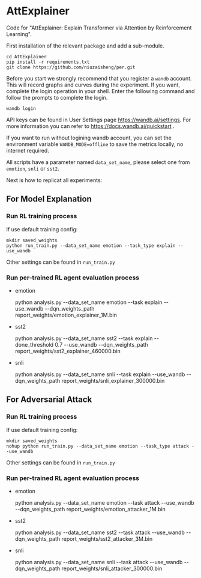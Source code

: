 # AttExplainer

Code for "AttExplainer: Explain Transformer via Attention by Reinforcement Learning".

First installation of the relevant package and add a sub-module.

    cd AttExplainer
    pip install -r requirements.txt
    git clone https://github.com/niuzaisheng/per.git

Before you start we strongly recommend that you register a `wandb` account.
This will record graphs and curves during the experiment.
If you want, complete the login operation in your shell. Enter the following command and follow the prompts to complete the login.

    wandb login

API keys can be found in User Settings page https://wandb.ai/settings. For more information you can refer to https://docs.wandb.ai/quickstart .

If you want to run without logining wandb account, you can set the environment variable `WANDB_MODE=offline` to save the metrics locally, no internet required.

All scripts have a parameter named `data_set_name`, please select one from `emotion`, `snli` or `sst2`.

Next is how to replicat all experiments:
## For Model Explanation
### Run RL training process

If use default training config:

    mkdir saved_weights
    python run_train.py --data_set_name emotion --task_type explain --use_wandb

Other settings can be found in `run_train.py`

### Run per-trained RL agent evaluation process

- emotion

    python analysis.py --data_set_name emotion --task explain --use_wandb --dqn_weights_path report_weights/emotion_explainer_1M.bin

- sst2

    python analysis.py  --data_set_name sst2 --task explain --done_threshold 0.7 --use_wandb --dqn_weights_path report_weights/sst2_explainer_460000.bin

- snli

    python analysis.py  --data_set_name snli --task explain --use_wandb --dqn_weights_path report_weights/snli_explainer_300000.bin
    
## For Adversarial Attack
### Run RL training process

If use default training config:

    mkdir saved_weights
    nohup python run_train.py --data_set_name emotion --task_type attack --use_wandb

Other settings can be found in `run_train.py`

### Run per-trained RL agent evaluation process

- emotion

    python analysis.py --data_set_name emotion --task attack --use_wandb --dqn_weights_path report_weights/emotion_attacker_1M.bin

- sst2

    python analysis.py --data_set_name sst2 --task attack --use_wandb --dqn_weights_path report_weights/sst2_attacker_3M.bin

- snli

    python analysis.py --data_set_name snli --task attack --use_wandb --dqn_weights_path report_weights/snli_attacker_300000.bin